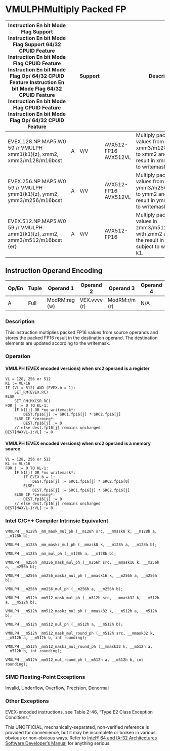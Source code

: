 # VMULPH**Multiply Packed FP**

| Instruction En bit Mode Flag Support Instruction En bit Mode Flag Support 64/32 CPUID Feature Instruction En bit Mode Flag CPUID Feature Instruction En bit Mode Flag Op/ 64/32 CPUID Feature Instruction En bit Mode Flag 64/32 CPUID Feature Instruction En bit Mode Flag CPUID Feature Instruction En bit Mode Flag Op/ 64/32 CPUID Feature |     | Support |                      | Description                                                                                                      |
| ---------------------------------------------------------------------------------------------------------------------------------------------------------------------------------------------------------------------------------------------------------------------------------------------------------------------------------------------- | --- | ------- | -------------------- | ---------------------------------------------------------------------------------------------------------------- |
| EVEX.128.NP.MAP5.W0 59 /r VMULPH xmm1{k1}{z}, xmm2, xmm3/m128/m16bcst                                                                                                                                                                                                                                                                          | A   | V/V     | AVX512-FP16 AVX512VL | Multiply packed FP16 values from xmm3/m128/m16bcst to xmm2 and store the result in xmm1 subject to writemask k1. |
| EVEX.256.NP.MAP5.W0 59 /r VMULPH ymm1{k1}{z}, ymm2, ymm3/m256/m16bcst                                                                                                                                                                                                                                                                          | A   | V/V     | AVX512-FP16 AVX512VL | Multiply packed FP16 values from ymm3/m256/m16bcst to ymm2 and store the result in ymm1 subject to writemask k1. |
| EVEX.512.NP.MAP5.W0 59 /r VMULPH zmm1{k1}{z}, zmm2, zmm3/m512/m16bcst {er}                                                                                                                                                                                                                                                                     | A   | V/V     | AVX512-FP16          | Multiply packed FP16 values in zmm3/m512/m16bcst with zmm2 and store the result in zmm1 subject to writemask k1. |

## Instruction Operand Encoding

| Op/En | Tuple | Operand 1     | Operand 2    | Operand 3     | Operand 4 |
| ----- | ----- | ------------- | ------------ | ------------- | --------- |
| A     | Full  | ModRM:reg (w) | VEX.vvvv (r) | ModRM:r/m (r) | N/A       |

### Description

This instruction multiplies packed FP16 values from source operands and stores the packed FP16 result in the destination operand. The destination elements are updated according to the writemask.

### Operation

#### VMULPH (EVEX encoded versions) when src2 operand is a register

```
VL = 128, 256 or 512
KL := VL/16
IF (VL = 512) AND (EVEX.b = 1):
    SET_RM(EVEX.RC)
ELSE
    SET_RM(MXCSR.RC)
FOR j := 0 TO KL-1:
    IF k1[j] OR *no writemask*:
        DEST.fp16[j] := SRC1.fp16[j] * SRC2.fp16[j]
    ELSE IF *zeroing*:
        DEST.fp16[j] := 0
    // else dest.fp16[j] remains unchanged
DEST[MAXVL-1:VL] := 0

```

#### VMULPH (EVEX encoded versions) when src2 operand is a memory source

```
VL = 128, 256 or 512
KL := VL/16
FOR j := 0 TO KL-1:
    IF k1[j] OR *no writemask*:
        IF EVEX.b = 1:
            DEST.fp16[j] := SRC1.fp16[j] * SRC2.fp16[0]
        ELSE:
            DEST.fp16[j] := SRC1.fp16[j] * SRC2.fp16[j]
    ELSE IF *zeroing*:
        DEST.fp16[j] := 0
    // else dest.fp16[j] remains unchanged
DEST[MAXVL-1:VL] := 0

```

### Intel C/C++ Compiler Intrinsic Equivalent

```
VMULPH __m128h _mm_mask_mul_ph (__m128h src, __mmask8 k, __m128h a, __m128h b);

```

```
VMULPH __m128h _mm_maskz_mul_ph (__mmask8 k, __m128h a, __m128h b);

```

```
VMULPH __m128h _mm_mul_ph (__m128h a, __m128h b);

```

```
VMULPH __m256h _mm256_mask_mul_ph (__m256h src, __mmask16 k, __m256h a, __m256h b);

```

```
VMULPH __m256h _mm256_maskz_mul_ph (__mmask16 k, __m256h a, __m256h b);

```

```
VMULPH __m256h _mm256_mul_ph (__m256h a, __m256h b);

```

```
VMULPH __m512h _mm512_mask_mul_ph (__m512h src, __mmask32 k, __m512h a, __m512h b);

```

```
VMULPH __m512h _mm512_maskz_mul_ph (__mmask32 k, __m512h a, __m512h b);

```

```
VMULPH __m512h _mm512_mul_ph (__m512h a, __m512h b);

```

```
VMULPH __m512h _mm512_mask_mul_round_ph (__m512h src, __mmask32 k, __m512h a, __m512h b, int rounding);

```

```
VMULPH __m512h _mm512_maskz_mul_round_ph (__mmask32 k, __m512h a, __m512h b, int rounding);

```

```
VMULPH __m512h _mm512_mul_round_ph (__m512h a, __m512h b, int rounding);

```

### SIMD Floating-Point Exceptions

Invalid, Underflow, Overflow, Precision, Denormal

### Other Exceptions

EVEX-encoded instructions, see Table 2-46, “Type E2 Class Exception Conditions.”

This UNOFFICIAL, mechanically-separated, non-verified reference is provided for convenience, but it may be
incomplete or broken in various obvious or non-obvious
ways. Refer to [Intel® 64 and IA-32 Architectures Software Developer’s Manual](https://software.intel.com/en-us/download/intel-64-and-ia-32-architectures-sdm-combined-volumes-1-2a-2b-2c-2d-3a-3b-3c-3d-and-4) for anything serious.
